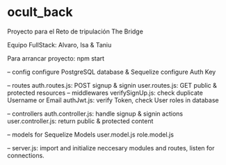 # ocult_back
Proyecto para el Reto de tripulación The Bridge 

Equipo FullStack: Alvaro, Isa & Taniu 

Para arrancar proyecto: npm start

– config
configure PostgreSQL database & Sequelize
configure Auth Key

– routes
auth.routes.js: POST signup & signin
user.routes.js: GET public & protected resources
– middlewares
verifySignUp.js: check duplicate Username or Email
authJwt.js: verify Token, check User roles in database

– controllers
auth.controller.js: handle signup & signin actions
user.controller.js: return public & protected content

– models for Sequelize Models
user.model.js
role.model.js

– server.js: import and initialize neccesary modules and routes, listen for connections.